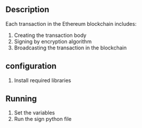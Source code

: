 
## Description

Each transaction in the Ethereum blockchain includes:
1. Creating the transaction body
2. Signing by encryption algorithm
2. Broadcasting the transaction in the blockchain

## configuration

1. Install required libraries



## Running

1. Set the variables
2. Run the sign python file

